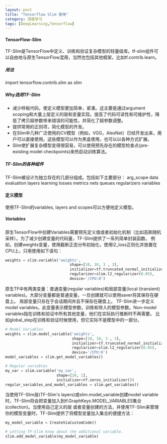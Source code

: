 ```yaml
---
layout: post
title: "Tensorflow Slim 使用"
category: 深度学习
tags: [DeepLearning,Tensorflow]
---
```


#### TensorFlow-Slim
TF-Slim是TensorFlow中定义、训练和验证复杂模型的轻量级库。tf-slim组件可以自由地与原生TensorFlow混用，当然也包括其他框架，比如tf.contrib.learn。

##### 用法
import tensorflow.contrib.slim as slim

##### Why选用TF-Slim
+ 减少样板代码，使定义模型更加简单，紧凑。这主要是通过argument scoping和大量上层定义的层和变量实现。提高了代码可读性和可维护性，降低了拷贝超参数带来错误的可能性，并简化了超参数调整。
+ 提供常用的正则项，简化模型的开发。
+ 在Slim中几种广泛使用的CV模型（例如，VGG，AlexNet）已经开发出来，用户可以直接使用。这些模型可以作为黑盒使用，也可以以各种方式扩展。
+ Slim使扩展复杂模型变得很容易，可以使用预先存在的模型检查点(pre-existing model checkpoints)来热启动训练算法。

##### TF-Slim的各种组件
TF-Slim被设计为独立存在的几部分组成。包括如下主要部分：
arg_scope data evaluation layers learning losses metrics nets queues regularizers variables


#### 定义模型
使用TF-Slim的variables, layers and scopes可以方便地定义模型。

##### Variables
原生TensorFlow中创建Variables需要预先定义值或者初始化机制（比如高斯随机采样）。为了减少创建变量的代码量，TF-Slim提供了一系列简单封装函数。
例如，创建weights变量，使用截断正态分布初始化，使用l2_loss正则化并放置在CPU上，只用使用如下语句：
```python
weights = slim.variable('weights',
                             shape=[10, 10, 3 , 3],
                             initializer=tf.truncated_normal_initializer(stddev=0.1),
                             regularizer=slim.l2_regularizer(0.05),
                             device='/CPU:0')
```

原生TF中有两类变量：普通变量(regular variables)和局部变量(local (transient) variables)。大部分变量都是普通变量，一旦创建就可以使用saver将其保存在硬盘上。
局部变量只存在于会话期间并且不保存在硬盘上。
TF-Slim进一步定义model variables，此变量表示模型参数，训练和导入的模型参数。Non-model variables指在训练和验证中所有其他变量，他们在实际执行推断时不再需要。
比如global_step在训练和验证时候使用，但它实际不是模型中的一部分。

```python
# Model Variables
weights = slim.model_variable('weights',
                              shape=[10, 10, 3 , 3],
                              initializer=tf.truncated_normal_initializer(stddev=0.1),
                              regularizer=slim.l2_regularizer(0.05),
                              device='/CPU:0')
model_variables = slim.get_model_variables()

# Regular variables
my_var = slim.variable('my_var',
                       shape=[20, 1],
                       initializer=tf.zeros_initializer())
regular_variables_and_model_variables = slim.get_variables()
```

当使用TF-Slim层(TF-Slim's layers)或slim.model_variable创建model variable时，TF-Slim将会把变量加入到tf.GraphKeys.MODEL_VARIABLES集合(collection)。当使用自己定义的层
或者变量创建的方法，并使用TF-Slim来管理你的模型变量时，TF-Slim提供了将模型变量加入集合的便捷方法：
```python
my_model_variable = CreateViaCustomCode()

# Letting TF-Slim know about the additional variable.
slim.add_model_variable(my_model_variable)
```


